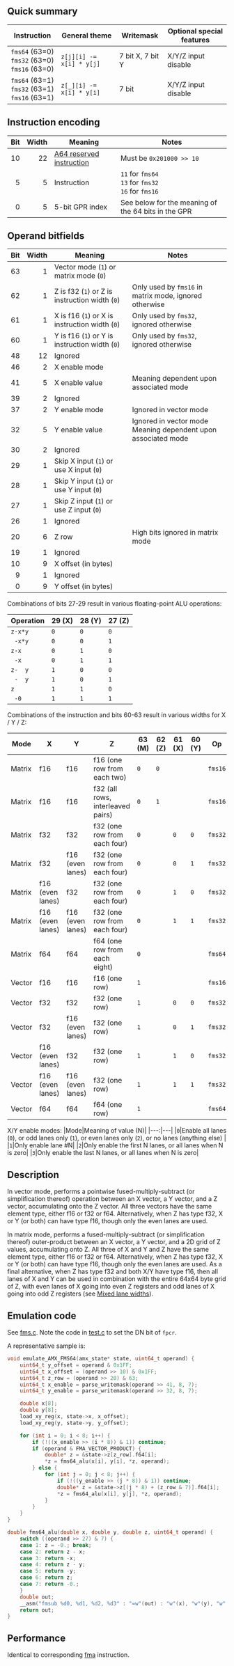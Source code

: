 ## Quick summary

|Instruction|General theme|Writemask|Optional special features|
|---|---|---|---|
|`fms64`&nbsp;(63=0)<br/>`fms32`&nbsp;(63=0)<br/>`fms16`&nbsp;(63=0)|`z[j][i] -= x[i] * y[j]`|7 bit X, 7 bit Y|X/Y/Z input disable|
|`fms64`&nbsp;(63=1)<br/>`fms32`&nbsp;(63=1)<br/>`fms16`&nbsp;(63=1)|`z[_][i] -= x[i] * y[i]`|7 bit|X/Y/Z input disable|

## Instruction encoding

|Bit|Width|Meaning|Notes|
|---:|---:|---|---|
|10|22|[A64 reserved instruction](aarch64.md)|Must be `0x201000 >> 10`|
|5|5|Instruction|`11` for `fms64`<br/>`13` for `fms32`<br/>`16` for `fms16`|
|0|5|5-bit GPR index|See below for the meaning of the 64 bits in the GPR|

## Operand bitfields

|Bit|Width|Meaning|Notes|
|---:|---:|---|---|
|63|1|Vector mode (`1`) or matrix mode (`0`)|
|62|1|Z is f32 (`1`) or Z is instruction width (`0`)|Only used by `fms16` in matrix mode, ignored otherwise|
|61|1|X is f16 (`1`) or X is instruction width (`0`)|Only used by `fms32`, ignored otherwise|
|60|1|Y is f16 (`1`) or Y is instruction width (`0`)|Only used by `fms32`, ignored otherwise|
|48|12|Ignored|
|46|2|X enable mode||
|41|5|X enable value|Meaning dependent upon associated mode|
|39|2|Ignored|
|37|2|Y enable mode|Ignored in vector mode|
|32|5|Y enable value|Ignored in vector mode<br/>Meaning dependent upon associated mode|
|30|2|Ignored|
|29|1|Skip X input (`1`) or use X input (`0`)|
|28|1|Skip Y input (`1`) or use Y input (`0`)|
|27|1|Skip Z input (`1`) or use Z input (`0`)|
|26|1|Ignored|
|20|6|Z row|High bits ignored in matrix mode|
|19|1|Ignored|
|10|9|X offset (in bytes)|
|9|1|Ignored|
|0|9|Y offset (in bytes)|

Combinations of bits 27-29 result in various floating-point ALU operations:

|Operation|29 (X)|28 (Y)|27 (Z)|
|---|---|---|---|
|`z-x*y`|`0`|`0`|`0`|
|<code>&nbsp;-x*y</code>|`0`|`0`|`1`|
|<code>z-x&nbsp;&nbsp;</code>|`0`|`1`|`0`|
|<code>&nbsp;-x&nbsp;&nbsp;</code>|`0`|`1`|`1`|
|<code>z-&nbsp;&nbsp;y</code>|`1`|`0`|`0`|
|<code>&nbsp;-&nbsp;&nbsp;y</code>|`1`|`0`|`1`|
|<code>z&nbsp;&nbsp;&nbsp;&nbsp;</code>|`1`|`1`|`0`|
|<code>&nbsp;-0</code>|`1`|`1`|`1`|

Combinations of the instruction and bits 60-63 result in various widths for X / Y / Z:

|Mode|X|Y|Z|63 (M)|62 (Z)|61 (X)|60 (Y)|Op|
|---|---|---|---|---|---|---|---|---|
|Matrix|f16|f16|f16 (one row from each two)|`0`|`0`|||`fms16`|
|Matrix|f16|f16|f32 (all rows, interleaved pairs)|`0`|`1`|||`fms16`|
|Matrix|f32|f32|f32 (one row from each four)|`0`||`0`|`0`|`fms32`|
|Matrix|f32|f16 (even lanes)|f32 (one row from each four)|`0`||`0`|`1`|`fms32`|
|Matrix|f16 (even lanes)|f32|f32 (one row from each four)|`0`||`1`|`0`|`fms32`|
|Matrix|f16 (even lanes)|f16 (even lanes)|f32 (one row from each four)|`0`||`1`|`1`|`fms32`|
|Matrix|f64|f64|f64 (one row from each eight)|`0`||||`fms64`|
|Vector|f16|f16|f16 (one row)|`1`||||`fms16`|
|Vector|f32|f32|f32 (one row)|`1`||`0`|`0`|`fms32`|
|Vector|f32|f16 (even lanes)|f32 (one row)|`1`||`0`|`1`|`fms32`|
|Vector|f16 (even lanes)|f32|f32 (one row)|`1`||`1`|`0`|`fms32`|
|Vector|f16 (even lanes)|f16 (even lanes)|f32 (one row)|`1`||`1`|`1`|`fms32`|
|Vector|f64|f64|f64 (one row)|`1`||||`fms64`|

X/Y enable modes:
|Mode|Meaning of value (N)|
|---:|---|
|`0`|Enable all lanes (`0`), or odd lanes only (`1`), or even lanes only (`2`), or no lanes (anything else) |
|`1`|Only enable lane #N|
|`2`|Only enable the first N lanes, or all lanes when N is zero|
|`3`|Only enable the last N lanes, or all lanes when N is zero|

## Description

In vector mode, performs a pointwise fused-multiply-subtract (or simplification thereof) operation between an X vector, a Y vector, and a Z vector, accumulating onto the Z vector. All three vectors have the same element type, either f16 or f32 or f64. Alternatively, when Z has type f32, X or Y (or both) can have type f16, though only the even lanes are used.

In matrix mode, performs a fused-multiply-subtract (or simplification thereof) outer-product between an X vector, a Y vector, and a 2D grid of Z values, accumulating onto Z. All three of X and Y and Z have the same element type, either f16 or f32 or f64. Alternatively, when Z has type f32, X or Y (or both) can have type f16, though only the even lanes are used. As a final alternative, when Z has type f32 and both X/Y have type f16, then all lanes of X and Y can be used in combination with the entire 64x64 byte grid of Z, with even lanes of X going into even Z registers and odd lanes of X going into odd Z registers (see [Mixed lane widths](RegisterFile.md#mixed-lane-widths)).

## Emulation code

See [fms.c](fms.c). Note the code in [test.c](test.c) to set the DN bit of `fpcr`.

A representative sample is:
```c
void emulate_AMX_FMS64(amx_state* state, uint64_t operand) {
    uint64_t y_offset = operand & 0x1FF;
    uint64_t x_offset = (operand >> 10) & 0x1FF;
    uint64_t z_row = (operand >> 20) & 63;
    uint64_t x_enable = parse_writemask(operand >> 41, 8, 7);
    uint64_t y_enable = parse_writemask(operand >> 32, 8, 7);

    double x[8];
    double y[8];
    load_xy_reg(x, state->x, x_offset);
    load_xy_reg(y, state->y, y_offset);

    for (int i = 0; i < 8; i++) {
        if (!((x_enable >> (i * 8)) & 1)) continue;
        if (operand & FMA_VECTOR_PRODUCT) {
            double* z = &state->z[z_row].f64[i];
            *z = fms64_alu(x[i], y[i], *z, operand);
        } else {
            for (int j = 0; j < 8; j++) {
                if (!((y_enable >> (j * 8)) & 1)) continue;
                double* z = &state->z[(j * 8) + (z_row & 7)].f64[i];
                *z = fms64_alu(x[i], y[j], *z, operand);
            }
        }
    }
}

double fms64_alu(double x, double y, double z, uint64_t operand) {
    switch ((operand >> 27) & 7) {
    case 1: z = -0.; break;
    case 2: return z - x;
    case 3: return -x;
    case 4: return z - y;
    case 5: return -y;
    case 6: return z;
    case 7: return -0.;
    }
    double out;
    __asm("fmsub %d0, %d1, %d2, %d3" : "=w"(out) : "w"(x), "w"(y), "w"(z));
    return out;
}
```

## Performance

Identical to corresponding [fma](fma.md#performance-m1-max) instruction.
